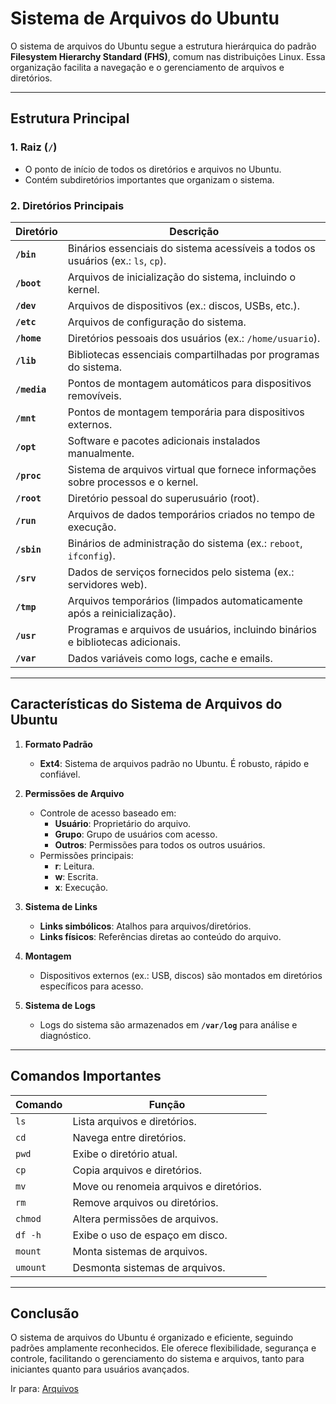 # Sistema de Arquivos do Ubuntu

O sistema de arquivos do Ubuntu segue a estrutura hierárquica do padrão **Filesystem Hierarchy Standard (FHS)**, comum nas distribuições Linux. Essa organização facilita a navegação e o gerenciamento de arquivos e diretórios.

---

## **Estrutura Principal**

### 1. **Raiz (`/`)**
- O ponto de início de todos os diretórios e arquivos no Ubuntu.
- Contém subdiretórios importantes que organizam o sistema.

### 2. **Diretórios Principais**

| Diretório      | Descrição                                                                 |
|----------------|---------------------------------------------------------------------------|
| **`/bin`**     | Binários essenciais do sistema acessíveis a todos os usuários (ex.: `ls`, `cp`). |
| **`/boot`**    | Arquivos de inicialização do sistema, incluindo o kernel.                |
| **`/dev`**     | Arquivos de dispositivos (ex.: discos, USBs, etc.).                      |
| **`/etc`**     | Arquivos de configuração do sistema.                                     |
| **`/home`**    | Diretórios pessoais dos usuários (ex.: `/home/usuario`).                 |
| **`/lib`**     | Bibliotecas essenciais compartilhadas por programas do sistema.          |
| **`/media`**   | Pontos de montagem automáticos para dispositivos removíveis.             |
| **`/mnt`**     | Pontos de montagem temporária para dispositivos externos.                |
| **`/opt`**     | Software e pacotes adicionais instalados manualmente.                   |
| **`/proc`**    | Sistema de arquivos virtual que fornece informações sobre processos e o kernel. |
| **`/root`**    | Diretório pessoal do superusuário (root).                                |
| **`/run`**     | Arquivos de dados temporários criados no tempo de execução.              |
| **`/sbin`**    | Binários de administração do sistema (ex.: `reboot`, `ifconfig`).        |
| **`/srv`**     | Dados de serviços fornecidos pelo sistema (ex.: servidores web).         |
| **`/tmp`**     | Arquivos temporários (limpados automaticamente após a reinicialização).  |
| **`/usr`**     | Programas e arquivos de usuários, incluindo binários e bibliotecas adicionais. |
| **`/var`**     | Dados variáveis como logs, cache e emails.                              |

---

## **Características do Sistema de Arquivos do Ubuntu**

1. **Formato Padrão**
   - **Ext4**: Sistema de arquivos padrão no Ubuntu. É robusto, rápido e confiável.

2. **Permissões de Arquivo**
   - Controle de acesso baseado em:
     - **Usuário**: Proprietário do arquivo.
     - **Grupo**: Grupo de usuários com acesso.
     - **Outros**: Permissões para todos os outros usuários.
   - Permissões principais:
     - **r**: Leitura.
     - **w**: Escrita.
     - **x**: Execução.

3. **Sistema de Links**
   - **Links simbólicos**: Atalhos para arquivos/diretórios.
   - **Links físicos**: Referências diretas ao conteúdo do arquivo.

4. **Montagem**
   - Dispositivos externos (ex.: USB, discos) são montados em diretórios específicos para acesso.

5. **Sistema de Logs**
   - Logs do sistema são armazenados em **`/var/log`** para análise e diagnóstico.

---

## **Comandos Importantes**

| Comando         | Função                                                 |
|------------------|--------------------------------------------------------|
| `ls`            | Lista arquivos e diretórios.                           |
| `cd`            | Navega entre diretórios.                               |
| `pwd`           | Exibe o diretório atual.                               |
| `cp`            | Copia arquivos e diretórios.                           |
| `mv`            | Move ou renomeia arquivos e diretórios.                |
| `rm`            | Remove arquivos ou diretórios.                         |
| `chmod`         | Altera permissões de arquivos.                         |
| `df -h`         | Exibe o uso de espaço em disco.                        |
| `mount`         | Monta sistemas de arquivos.                            |
| `umount`        | Desmonta sistemas de arquivos.                         |

---

## **Conclusão**
O sistema de arquivos do Ubuntu é organizado e eficiente, seguindo padrões amplamente reconhecidos. Ele oferece flexibilidade, segurança e controle, facilitando o gerenciamento do sistema e arquivos, tanto para iniciantes quanto para usuários avançados.

Ir para: [Arquivos](Comandos_GNU_UNIX/2_Arquivos.md)